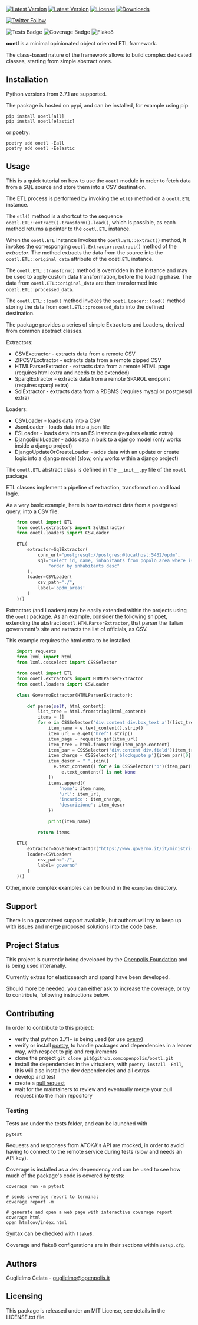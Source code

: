 [![Latest Version](https://img.shields.io/pypi/v/ooetl.svg)](https://pypi.python.org/pypi/ooetl)
[![Latest Version](https://img.shields.io/pypi/pyversions/ooetl.svg)](https://pypi.python.org/pypi/ooetl)
[![License](https://img.shields.io/pypi/l/ooetl.svg)](https://pypi.python.org/pypi/ooetl)
[![Downloads](https://pepy.tech/badge/ooetl/month)](https://pepy.tech/project/ooetl/month)

[![Twitter Follow](https://img.shields.io/twitter/follow/openpolislab)](https://twitter.com/openpolislab)

![Tests Badge](https://op-badges.s3.eu-west-1.amazonaws.com/ooetl/tests-badge.svg?2)
![Coverage Badge](https://op-badges.s3.eu-west-1.amazonaws.com/ooetl/coverage-badge.svg?2)
![Flake8](https://op-badges.s3.eu-west-1.amazonaws.com/ooetl/flake8-badge.svg?2)


**ooetl** is a minimal opinionated object oriented ETL framework.

The class-based nature of the framework allows to build complex dedicated classes,
starting from simple abstract ones.


## Installation

Python versions from 3.7.1 are supported.

The package is hosted on pypi, and can be installed, for example using pip:

    pip install ooetl[all]
    pip install ooetl[elastic]

or poetry:

    poetry add ooetl -Eall
    poetry add ooetl -Eelastic


## Usage

This is a quick tutorial on how to use the `ooetl` module in order to fetch
data from a SQL source and store them into a CSV destination.

The ETL process is performed by invoking the `etl()` method on a `ooetl.ETL` instance.

The `etl()` method is a shortcut to the sequence `ooetl.ETL::extract().transform().load()`,
which is possible, as each method returns a pointer to the `ooetl.ETL` instance.

When the `ooetl.ETL` instance invokes the `ooetl.ETL::extract()` method, it invokes the corresponging
`ooetl.Extractor::extract()` method of the *extractor*. The method extracts the data from the source
into the `ooetl.ETL::original_data` attribute of the ooetl.`ETL` instance.

The `ooetl.ETL::transform()` method is overridden in the instance and may be used to apply
custom data transformation, before the loading phase.
The data from `ooetl.ETL::original_data` are then transformed into `ooetl.ETL::processed_data`.

The `ooetl.ETL::load()` method invokes the `ooetl.Loader::load()` method storing the data from
`ooetl.ETL::processed_data` into the defined destination.

The package provides a series of simple Extractors and Loaders, derived from common abstract classes.

Extractors:

- CSVExctractor - extracts data from a remote CSV
- ZIPCSVExctractor - extracts data from a remote zipped CSV
- HTMLParserExtractor - extracts data from a remote HTML page (requires html extra and needs to be extended)
- SparqlExtractor - extracts data from a remote SPARQL endpoint (requires sparql extra)
- SqlExtractor - extracts data from a RDBMS (requires mysql or postgresql extra)

Loaders:

- CSVLoader - loads data into a CSV
- JsonLoader - loads data into a json file
- ESLoader - loads data into an ES instance (requires elastic extra)
- DjangoBulkLoader - adds data in bulk to a django model (only works inside a django project)
- DjangoUpdateOrCreateLoader - adds data with an update or create logic into a django model (slow, only works within a django project)

The `ooetl.ETL` abstract class is defined in the `__init__.py` file of the `ooetl` package.

ETL classes implement a pipeline of extraction, transformation and load logic.

Aa a very basic example, here is how to extract data from a postgresql query, into a CSV file.

```python
    from ooetl import ETL
    from ooetl.extractors import SqlExtractor
    from ooetl.loaders import CSVLoader
    
    ETL(
        extractor=SqlExtractor(
            conn_url="postgresql://postgres:@localhost:5432/opdm",
            sql="select id, name, inhabitants from popolo_area where istat_classification='COM' "
                "order by inhabitants desc"
        ),
        loader=CSVLoader(
            csv_path="./",
            label='opdm_areas'
        )
    )()
```

Extractors (and Loaders) may be easily extended within the projects using the `ooetl` package.
As an example, consider the following snippet, extending the abstract `ooetl.HTMLParserExtractor`, that parser
the Italian government's site and extracts the list of officials, as CSV.

This example requires the html extra to be installed.

```python
    import requests
    from lxml import html
    from lxml.cssselect import CSSSelector
    
    from ooetl import ETL
    from ooetl.extractors import HTMLParserExtractor
    from ooetl.loaders import CSVLoader
    
    class GovernoExtractor(HTMLParserExtractor):
    
        def parse(self, html_content):
            list_tree = html.fromstring(html_content)
            items = []
            for e in CSSSelector('div.content div.box_text a')(list_tree):
                item_name = e.text_content().strip()
                item_url = e.get('href').strip()
                item_page = requests.get(item_url)
                item_tree = html.fromstring(item_page.content)
                item_par = CSSSelector('div.content div.field')(item_tree)[0]
                item_charge = CSSSelector('blockquote p')(item_par)[0].text_content().strip()
                item_descr = " ".join([
                  e.text_content() for e in CSSSelector('p')(item_par)[1:] if\
                     e.text_content() is not None
                ])
                items.append({
                    'nome': item_name,
                    'url': item_url,
                    'incarico': item_charge,
                    'descrizione': item_descr
                })
    
                print(item_name)
    
            return items
    
    ETL(
        extractor=GovernoExtractor("https://www.governo.it/it/ministri-e-sottosegretari"),
        loader=CSVLoader(
            csv_path="./",
            label='governo'
        )
    )()
```

Other, more complex examples can be found in the `examples` directory.

## Support

There is no guaranteed support available, but authors will try to keep up with issues 
and merge proposed solutions into the code base.

## Project Status
This project is currently being developed by the [Openpolis Foundation](https://www.openpolis.it/openpolis-foundation/)
and is being used interanally.

Currently extras for elasticsearch and sparql have been developed.
 
Should more be needed, you can either ask to increase the coverage, or try to contribute, following instructions below.

## Contributing
In order to contribute to this project:
* verify that python 3.7.1+ is being used (or use [pyenv](https://github.com/pyenv/pyenv))
* verify or install [poetry](https://python-poetry.org/), to handle packages and dependencies in a leaner way, 
  with respect to pip and requirements
* clone the project `git clone git@github.com:openpolis/ooetl.git` 
* install the dependencies in the virtualenv, with `poetry install -Eall`,
  this will also install the dev dependencies and all extras
* develop and test 
* create a [pull request](https://docs.github.com/en/github/collaborating-with-pull-requests/proposing-changes-to-your-work-with-pull-requests/about-pull-requests)
* wait for the maintainers to review and eventually merge your pull request into the main repository

### Testing
Tests are under the tests folder, and can be launched with 

    pytest

Requests and responses from ATOKA's API are mocked, in order to avoid having to connect to 
the remote service during tests (slow and needs an API key).

Coverage is installed as a dev dependency and can be used to see how much of the package's code is covered by tests:

    coverage run -m pytest

    # sends coverage report to terminal
    coverage report -m 

    # generate and open a web page with interactive coverage report
    coverage html
    open htmlcov/index.html 

Syntax can be checked with `flake8`.

Coverage and flake8 configurations are in their sections within `setup.cfg`.

## Authors
Guglielmo Celata - guglielmo@openpolis.it

## Licensing
This package is released under an MIT License, see details in the LICENSE.txt file.
